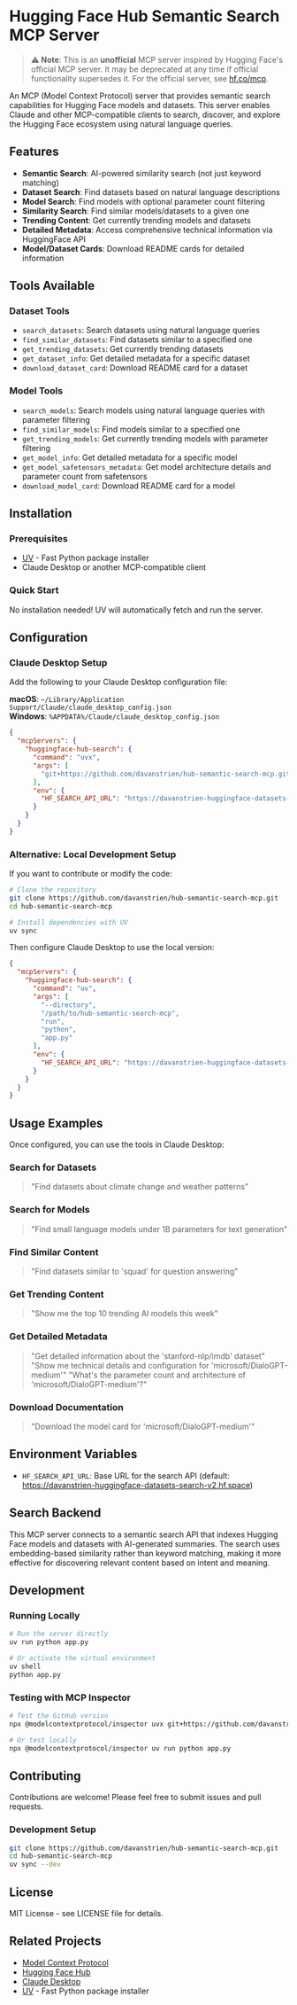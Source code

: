 # Hugging Face Hub Semantic Search MCP Server

> **⚠️ Note**: This is an **unofficial** MCP server inspired by Hugging Face's official MCP server. It may be deprecated at any time if official functionality supersedes it. For the official server, see [hf.co/mcp](https://hf.co/mcp).

An MCP (Model Context Protocol) server that provides semantic search capabilities for Hugging Face models and datasets. This server enables Claude and other MCP-compatible clients to search, discover, and explore the Hugging Face ecosystem using natural language queries.

## Features

- **Semantic Search**: AI-powered similarity search (not just keyword matching)
- **Dataset Search**: Find datasets based on natural language descriptions
- **Model Search**: Find models with optional parameter count filtering
- **Similarity Search**: Find similar models/datasets to a given one
- **Trending Content**: Get currently trending models and datasets
- **Detailed Metadata**: Access comprehensive technical information via HuggingFace API
- **Model/Dataset Cards**: Download README cards for detailed information

## Tools Available

### Dataset Tools
- `search_datasets`: Search datasets using natural language queries
- `find_similar_datasets`: Find datasets similar to a specified one
- `get_trending_datasets`: Get currently trending datasets
- `get_dataset_info`: Get detailed metadata for a specific dataset
- `download_dataset_card`: Download README card for a dataset

### Model Tools  
- `search_models`: Search models using natural language queries with parameter filtering
- `find_similar_models`: Find models similar to a specified one
- `get_trending_models`: Get currently trending models with parameter filtering
- `get_model_info`: Get detailed metadata for a specific model
- `get_model_safetensors_metadata`: Get model architecture details and parameter count from safetensors
- `download_model_card`: Download README card for a model

## Installation

### Prerequisites
- [UV](https://docs.astral.sh/uv/) - Fast Python package installer
- Claude Desktop or another MCP-compatible client

### Quick Start
No installation needed! UV will automatically fetch and run the server.

## Configuration

### Claude Desktop Setup

Add the following to your Claude Desktop configuration file:

**macOS**: `~/Library/Application Support/Claude/claude_desktop_config.json`  
**Windows**: `%APPDATA%/Claude/claude_desktop_config.json`

```json
{
  "mcpServers": {
    "huggingface-hub-search": {
      "command": "uvx",
      "args": [
        "git+https://github.com/davanstrien/hub-semantic-search-mcp.git"
      ],
      "env": {
        "HF_SEARCH_API_URL": "https://davanstrien-huggingface-datasets-search-v2.hf.space"
      }
    }
  }
}
```

### Alternative: Local Development Setup

If you want to contribute or modify the code:

```bash
# Clone the repository
git clone https://github.com/davanstrien/hub-semantic-search-mcp.git
cd hub-semantic-search-mcp

# Install dependencies with UV
uv sync
```

Then configure Claude Desktop to use the local version:
```json
{
  "mcpServers": {
    "huggingface-hub-search": {
      "command": "uv",
      "args": [
        "--directory",
        "/path/to/hub-semantic-search-mcp",
        "run",
        "python",
        "app.py"
      ],
      "env": {
        "HF_SEARCH_API_URL": "https://davanstrien-huggingface-datasets-search-v2.hf.space"
      }
    }
  }
}
```

## Usage Examples

Once configured, you can use the tools in Claude Desktop:

### Search for Datasets
> "Find datasets about climate change and weather patterns"

### Search for Models
> "Find small language models under 1B parameters for text generation"

### Find Similar Content
> "Find datasets similar to 'squad' for question answering"

### Get Trending Content
> "Show me the top 10 trending AI models this week"

### Get Detailed Metadata
> "Get detailed information about the 'stanford-nlp/imdb' dataset"
> "Show me technical details and configuration for 'microsoft/DialoGPT-medium'"
> "What's the parameter count and architecture of 'microsoft/DialoGPT-medium'?"

### Download Documentation
> "Download the model card for 'microsoft/DialoGPT-medium'"

## Environment Variables

- `HF_SEARCH_API_URL`: Base URL for the search API (default: https://davanstrien-huggingface-datasets-search-v2.hf.space)

## Search Backend

This MCP server connects to a semantic search API that indexes Hugging Face models and datasets with AI-generated summaries. The search uses embedding-based similarity rather than keyword matching, making it more effective for discovering relevant content based on intent and meaning.

## Development

### Running Locally
```bash
# Run the server directly
uv run python app.py

# Or activate the virtual environment
uv shell
python app.py
```

### Testing with MCP Inspector
```bash
# Test the GitHub version
npx @modelcontextprotocol/inspector uvx git+https://github.com/davanstrien/hub-semantic-search-mcp.git

# Or test locally
npx @modelcontextprotocol/inspector uv run python app.py
```

## Contributing

Contributions are welcome! Please feel free to submit issues and pull requests.

### Development Setup
```bash
git clone https://github.com/davanstrien/hub-semantic-search-mcp.git
cd hub-semantic-search-mcp
uv sync --dev
```

## License

MIT License - see LICENSE file for details.

## Related Projects

- [Model Context Protocol](https://github.com/modelcontextprotocol/python-sdk)
- [Hugging Face Hub](https://huggingface.co/docs/hub/)
- [Claude Desktop](https://claude.ai/download)
- [UV](https://docs.astral.sh/uv/) - Fast Python package installer